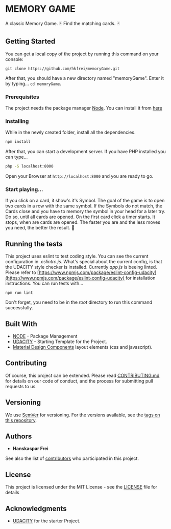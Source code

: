 # MEMORY GAME

A classic Memory Game. 🃏 Find the matching cards. 🃏

## Getting Started

You can get a local copy of the project by running this command on your console:
```
git clone https://github.com/hkfrei/memoryGame.git
```
After that, you should have a new directory named "memoryGame". Enter it by typing...
`cd memoryGame`.


### Prerequisites

The project needs the package manager [Node](https://nodejs.org/en/). You can install it from [here](https://nodejs.org/en/)


### Installing

While in the newly created folder, install all the dependencies.
```zsh
npm install
```

After that, you can start a development server. If you have PHP installed you can type...
```zsh
php -S localhost:8000
```
Open your Browser at `http://localhost:8000` and you are ready to go.

### Start playing...
If you click on a card, it show's it's Symbol. The goal of the game is to open two cards in a row with the same symbol. If the Symbols do not match, the Cards close and you have to memory the symbol in your head for a later try. Do so, until all cards are opened. On the first card click a timer starts. It stops, when are cards are opened. The faster you are and the less moves you need, the better the result. 🥇


## Running the tests

This project uses eslint to test coding style. You can see the current configuration in *.eslintrc.js*.
What's special about the current config, is that the UDACITY style checker is installed. Currently *app.js* is beeing linted.
Please refer to [https://www.npmjs.com/package/eslint-config-udacity](https://www.npmjs.com/package/eslint-config-udacity) for installation instructions.
You can run tests with...

```
npm run lint
```
Don't forget, you need to be in the *root* directory to run this command successfully.

## Built With

* [NODE](https://nodejs.org/en/) - Package Management
* [UDACITY](https://github.com/udacity/fend-project-memory-game) - Starting Template for the Project.
* [Material Design Components](https://github.com/material-components/material-components-web) layout elements (css and javascript).

## Contributing

Of course, this project can be extended.
Please read [CONTRIBUTING.md](https://gist.github.com/PurpleBooth/b24679402957c63ec426) for details on our code of conduct, and the process for submitting pull requests to us.

## Versioning

We use [SemVer](http://semver.org/) for versioning. For the versions available, see the [tags on this repository](https://github.com/hkfrei/memoryGame/tags).

## Authors

* **Hanskaspar Frei**

See also the list of [contributors](https://github.com/hkfrei/memoryGame/contributors) who participated in this project.

## License

This project is licensed under the MIT License - see the [LICENSE](LICENSE) file for details

## Acknowledgments
* [UDACITY](https://www.udacity.com) for the starter Project.

